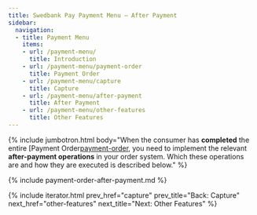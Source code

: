 ```yaml
---
title: Swedbank Pay Payment Menu – After Payment
sidebar:
  navigation:
  - title: Payment Menu
    items:
    - url: /payment-menu/
      title: Introduction
    - url: /payment-menu/payment-order
      title: Payment Order
    - url: /payment-menu/capture
      title: Capture
    - url: /payment-menu/after-payment
      title: After Payment
    - url: /payment-menu/other-features
      title: Other Features
---
```


{% include jumbotron.html body="When the consumer has **completed** the entire
[Payment Order[payment-order], you need to implement the
relevant **after-payment operations** in your order system. Which these
operations are and how they are executed is described below." %}

{% include payment-order-after-payment.md %}

{% include iterator.html prev_href="capture"
                         prev_title="Back: Capture"
                         next_href="other-features"
                         next_title="Next: Other Features" %}


[payment-order]: /payment-order